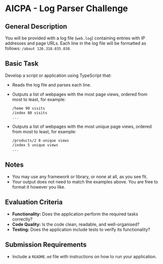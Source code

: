 # AICPA - Log Parser Challenge

## General Description

You will be provided with a log file (`web.log`) containing entries with IP addresses and page URLs. Each line in the log file will be formatted as follows: `/about 126.318.035.038`.

## Basic Task

Develop a script or application using TypeScript that:

- Reads the log file and parses each line.
- Outputs a list of webpages with the most page views, ordered from most to least, for example:

    ```sh
    /home 90 visits
    /index 80 visits
    ...
    ```

- Outputs a list of webpages with the most unique page views, ordered from most to least, for example:

    ```sh
    /products/2 8 unique views
    /index 5 unique views
    ...
    ```

## Notes

- You may use any framework or library, or none at all, as you see fit.
- Your output does not need to match the examples above. You are free to format it however you like.

## Evaluation Criteria

- **Functionality:** Does the application perform the required tasks correctly?
- **Code Quality:** Is the code clean, readable, and well-organised?
- **Testing:** Does the application include tests to verify its functionality?

## Submission Requirements

- Include a `README.md` file with instructions on how to run your application.
